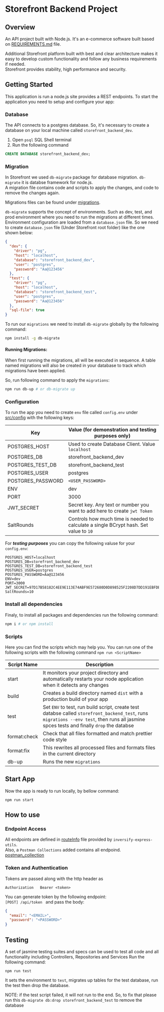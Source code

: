 # Storefront Backend Project

## Overview

An API project built with Node.js. It's an e-commerce software built based on [REQUIREMENTS.md](/REQUIREMENTS.md) file.

Additional Storefront platform built with best and clear architecture makes it easy to develop custom functionality and follow any business requirements if needed.  
Storefront provides stability, high performance and security.

## Getting Started

This application is run a node.js site provides a REST endpoints.
To start the application you need to setup and configure your app:

### Database

The API connects to a postgres database. So, it's necessary to create a database on your local machine called `storefront_backend_dev`.

1. Open `psql` SQL Shell terminal
2. Run the following command

```sql
CREATE DATABASE storefront_backend_dev;
```

### Migration

In Storefront we used `db-migrate` package for database migration. `db-migrate` it is databse framework for node.js.  
A migration file contains code and scripts to apply the changes, and code to remove the changes again.

Migrations files can be found under [migrations](./migrations).

`db-migrate` supports the concept of environments. Such as dev, test, and prod environment where you need to run the migrations at different times. Environment configuration are loaded from a `database.json` file. So we need to create `database.json` file (Under Storefront root folder) like the one shown below:

```json
{
  "dev": {
    "driver": "pg",
    "host": "localhost",
    "database": "storefront_backend_dev",
    "user": "postgres",
    "password": "Aa@123456"
  },
  "test": {
    "driver": "pg",
    "host": "localhost",
    "database": "storefront_backend_test",
    "user": "postgres",
    "password": "Aa@123456"
  },
  "sql-file": true
}
```

To run our `migrations` we need to install `db-migrate` globally by the following command:

```bash
npm install -g db-migrate
```

#### Running Migrations:

When first running the migrations, all will be executed in sequence. A table named migrations will also be created in your database to track which migrations have been applied.

So, run following command to apply the `migrations`:

```bash
npm run db-up # or db-migrate up
```

### Configuration

To run the app you need to create `env` file called `config.env` under [src/config](./src/config/) with the following keys:

| Key               | Value (for demonstration and testing purposes only)                                   |
| ----------------- | ------------------------------------------------------------------------------------- |
| POSTGRES_HOST     | Used to create Database Client. Value `localhost`                                     |
| POSTGRES_DB       | storefront_backend_dev                                                                |
| POSTGRES_TEST_DB  | storefront_backend_test                                                               |
| POSTGRES_USER     | postgres                                                                              |
| POSTGRES_PASSWORD | `<USER_PASSWORD>`                                                                     |
| ENV               | dev                                                                                   |
| PORT              | 3000                                                                                  |
| JWT_SECRET        | Secret key. Any text or number you want to add here to create `jwt Token`             |
| SaltRounds        | Controls how much time is needed to calculate a single BCrypt hash. Set value to `10` |

For **_testing purposes_** you can copy the following valuse for your `config.env`:

```
POSTGRES_HOST=localhost
POSTGRES_DB=storefront_backend_dev
POSTGRES_TEST_DB=storefront_backend_test
POSTGRES_USER=postgres
POSTGRES_PASSWORD=Aa@123456
ENV=dev
PORT=3000
JWT_SECRET=97D17B58182C4EE9E113E74ABF9E572680D0D898525F2208D7DD191EBFDBF326
SaltRounds=10
```

### Install all dependencies

Finaly, to install all packages and dependencies run the following command:

```bash
npm i # or npm install
```

### Scripts

Here you can find the scripts which may help you. You can run one of the following scripts with the following command `npm run <ScriptName>`

| Script Name  | Description                                                                                                                                                                               |
| ------------ | ----------------------------------------------------------------------------------------------------------------------------------------------------------------------------------------- |
| start        | It monitors your project directory and automatically restarts your node application when it detects any changes                                                                           |
| build        | Creates a build directory named `dist` with a production build of your app                                                                                                                |
| test         | Set `ENV` to test, run build script, create test databse called `storefront_backend_test`, runs `migrations --env test`, then runs all jasmine spces tests and finally `drop` the databse |
| format:check | Check that all files formatted and match prettier code style                                                                                                                              |
| format:fix   | This rewrites all processed files and formats files in the current directory                                                                                                              |
| db-up        | Runs the new `migrations`                                                                                                                                                                 |

## Start App

Now the app is ready to run locally, by bellow command:

`npm run start`

## How to use

### Endpoint Access

All endpoints are defined in [routeInfo](routeInfo.json) file provided by `inversify-express-utils`.  
Also, a `Postman Collections` added contains all endpoind. [postman_collection](storefront_backend.postman_collection.json)

### Token and Authentication

Tokens are passed along with the http header as

```
Authorization   Bearer <token>
```

You can generate token by the following endpoint:  
`[POST] /api/token ` and pass the body:

```json
{
  "email": "<EMAIL>",
  "password": "<PASSWORD>"
}
```

## Testing

A set of jasmine testing suites and specs can be used to test all code and all functionality including Controllers, Repositories and Services
Run the following command:

`npm run test`

It sets the environment to `test`, migrates up tables for the test database, run the test then drop the database.

NOTE: if the test script failed, it will not run to the end. So, to fix that please run this `db-migrate db:drop storefront_backend_test` to remove the database
